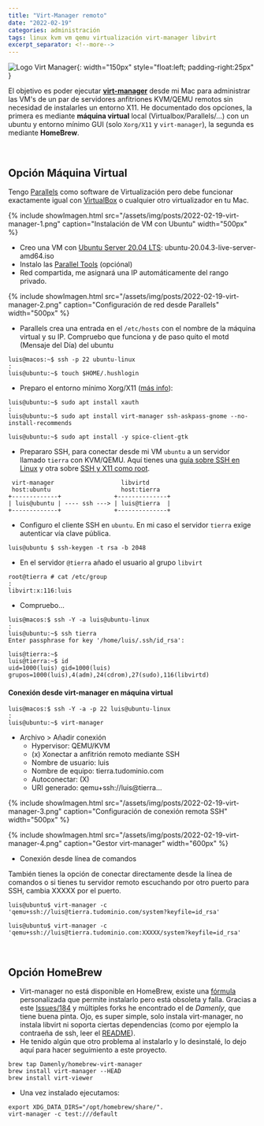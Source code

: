 ```yaml
---
title: "Virt-Manager remoto"
date: "2022-02-19"
categories: administración
tags: linux kvm vm qemu virtualización virt-manager libvirt
excerpt_separator: <!--more-->
---
```


![Logo Virt Manager](/assets/img/posts/logo-virtmanager.svg){: width="150px" style="float:left; padding-right:25px" } 


El objetivo es poder ejecutar **[virt-manager](https://virt-manager.org)** desde mi Mac para administrar las VM's de un par de servidores anfitriones KVM/QEMU remotos sin necesidad de instalarles un entorno X11. He documentado dos opciones, la primera es mediante **máquina virtual** local (Virtualbox/Parallels/...) con un ubuntu y entorno mínimo GUI (solo `Xorg/X11` y `virt-manager`), la segunda es mediante **HomeBrew**.


<br clear="left"/>
<!--more-->


## Opción Máquina Virtual 

Tengo [Parallels](https://www.parallels.com/es/) como software de Virtualización pero debe funcionar exactamente igual con [VirtualBox](https://www.virtualbox.org) o cualquier otro virtualizador en tu Mac. 

{% include showImagen.html 
      src="/assets/img/posts/2022-02-19-virt-manager-1.png" 
      caption="Instalación de VM con Ubuntu" 
      width="500px"
      %}

- Creo una VM con [Ubuntu Server 20.04 LTS](https://ubuntu.com/server/docs/installation): ubuntu-20.04.3-live-server-amd64.iso
- Instalo las [Parallel Tools](https://kb.parallels.com/en/121370) (opciónal)
- Red compartida, me asignará una IP automáticamente del rango privado.

{% include showImagen.html 
      src="/assets/img/posts/2022-02-19-virt-manager-2.png" 
      caption="Configuración de red desde Parallels" 
      width="500px"
      %}

- Parallels crea una entrada en el `/etc/hosts` con el nombre de la máquina virtual y su IP. Compruebo que funciona y de paso quito el motd (Mensaje del Día) del ubuntu

```
luis@macos:~$ ssh -p 22 ubuntu-linux
: 
luis@ubuntu:~$ touch $HOME/.hushlogin
```

- Preparo el entorno mínimo Xorg/X11 ([más info](https://help.ubuntu.com/community/ServerGUI)): 
  
```
luis@ubuntu:~$ sudo apt install xauth
:
luis@ubuntu:~$ sudo apt install virt-manager ssh-askpass-gnome --no-install-recommends

luis@ubuntu:~$ sudo apt install -y spice-client-gtk

```

-  Prepararo SSH, para conectar desde mi VM `ubuntu` a un servidor llamado `tierra` con KVM/QEMU. Aquí tienes una [guía sobre SSH en Linux](https://www.luispa.com/linux/2006/11/13/ssh.html) y otra sobre [SSH y X11 como root](https://www.luispa.com/linux/2017/02/11/x11-desde-root.html). 
  
```
 virt-manager                   libvirtd
 host:ubuntu                    host:tierra
+-------------+               +--------------+
| luis@ubuntu | ---- ssh ---> | luis@tierra  |
+-------------+               +--------------+
```

- Configuro el cliente SSH en `ubuntu`. En mi caso el servidor `tierra` exige autenticar vía clave pública.

```
luis@ubuntu $ ssh-keygen -t rsa -b 2048
```

- En el servidor `@tierra` añado el usuario al grupo `libvirt`

```
root@tierra # cat /etc/group
:
libvirt:x:116:luis
```

- Compruebo... 
  
```
luis@macos:$ ssh -Y -a luis@ubuntu-linux
:
luis@ubuntu:~$ ssh tierra
Enter passphrase for key '/home/luis/.ssh/id_rsa':

luis@tierra:~$
luis@tierra:~$ id
uid=1000(luis) gid=1000(luis) grupos=1000(luis),4(adm),24(cdrom),27(sudo),116(libvirtd)
```

#### Conexión desde virt-manager en máquina virtual

``` 
luis@macos:$ ssh -Y -a -p 22 luis@ubuntu-linux
:
luis@ubuntu:~$ virt-manager
```

- Archivo > Añadir conexión 
  - Hypervisor: QEMU/KVM
  - (x) Xonectar a anfitrión remoto mediante SSH
  - Nombre de usuario: luis
  - Nombre de equipo: tierra.tudominio.com
  - Autoconectar: (X)
  - URI generado: qemu+ssh://luis@tierra... 


{% include showImagen.html 
      src="/assets/img/posts/2022-02-19-virt-manager-3.png" 
      caption="Configuración de conexión remota SSH" 
      width="500px"
      %}

{% include showImagen.html 
      src="/assets/img/posts/2022-02-19-virt-manager-4.png" 
      caption="Gestor virt-manager" 
      width="600px"
      %}

- Conexión desde línea de comandos

También tienes la opción de conectar directamente desde la línea de comandos o si tienes tu servidor remoto escuchando por otro puerto para SSH, cambia XXXXX por el puerto.

```
luis@ubuntu$ virt-manager -c 'qemu+ssh://luis@tierra.tudominio.com/system?keyfile=id_rsa'

luis@ubuntu$ virt-manager -c 'qemu+ssh://luis@tierra.tudominio.com:XXXXX/system?keyfile=id_rsa'

```

<br/>

## Opción HomeBrew

- Virt-manager no está disponible en HomeBrew, existe una [fórmula](https://github.com/jeffreywildman/homebrew-virt-manager) personalizada que permite instalarlo pero está obsoleta y falla. Gracias a este [Issues/184](https://github.com/jeffreywildman/homebrew-virt-manager/issues/184) y múltiples forks he encontrado el de *Damenly*, que tiene buena pinta. Ojo, es super simple, solo instala virt-manager, no instala libvirt ni soporta ciertas dependencias (como por ejemplo la contraeña de ssh, leer el [README](https://github.com/Damenly/homebrew-virt-manager)). 
- He tenido algún que otro problema al instalarlo y lo desinstalé, lo dejo aquí para hacer seguimiento a este proyecto. 
```
brew tap Damenly/homebrew-virt-manager
brew install virt-manager --HEAD
brew install virt-viewer
```
- Una vez instalado ejecutamos: 
```
export XDG_DATA_DIRS="/opt/homebrew/share/".
virt-manager -c test:///default
```


<br/>

